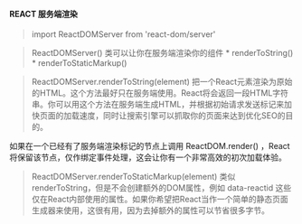 #### REACT 服务端渲染
> import ReactDOMServer from 'react-dom/server'

> ReactDOMServer() 类可以让你在服务端渲染你的组件
	* renderToString()
	* renderToStaticMarkup()

> ReactDOMServer.renderToString(element) 
把一个React元素渲染为原始的HTML。这个方法最好只在服务端使用。React将会返回一段HTML字符串。你可以用这个方法在服务端生成HTML，并根据初始请求发送标记来加快页面的加载速度，同时让搜索引擎可以抓取你的页面来达到优化SEO的目的。

如果在一个已经有了服务端渲染标记的节点上调用 ReactDOM.render() ，React将保留该节点，仅作绑定事件处理，这会让你有一个非常高效的初次加载体验。


> ReactDOMServer.renderToStaticMarkup(element)
类似 renderToString，但是不会创建额外的DOM属性，例如 data-reactid 这些仅在React内部使用的属性。如果你希望把React当作一个简单的静态页面生成器来使用，这很有用，因为去掉额外的属性可以节省很多字节。